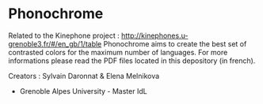 # Phonochrome
Related to the Kinephone project : http://kinephones.u-grenoble3.fr/#/en_gb/1/table
Phonochrome aims to create the best set of contrasted colors for the maximum number of languages.
For more informations please read the PDF files located in this depository (in french).

Creators : Sylvain Daronnat & Elena Melnikova
- Grenoble Alpes University - Master IdL
